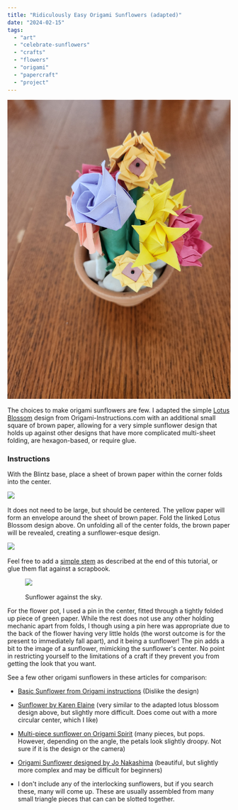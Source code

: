 ```yaml
---
title: "Ridiculously Easy Origami Sunflowers (adapted)"
date: "2024-02-15"
tags: 
  - "art"
  - "celebrate-sunflowers"
  - "crafts"
  - "flowers"
  - "origami"
  - "papercraft"
  - "project"
---
```


![A pot with origami flowers](images/20240215_102140.jpg)

The choices to make origami sunflowers are few. I adapted the simple [Lotus Blossom](http://www.origami-instructions.com/origami-lotus-blossom.html) design from Origami-Instructions.com with an additional small square of brown paper, allowing for a very simple sunflower design that holds up against other designs that have more complicated multi-sheet folding, are hexagon-based, or require glue.

### Instructions

With the Blintz base, place a sheet of brown paper within the corner folds into the center.

![](https://laggingindicators.blog/wp-content/uploads/2024/02/20240215_125015.jpg?w=924)

It does not need to be large, but should be centered. The yellow paper will form an envelope around the sheet of brown paper. Fold the linked Lotus Blossom design above. On unfolding all of the center folds, the brown paper will be revealed, creating a sunflower-esque design.

![](https://laggingindicators.blog/wp-content/uploads/2024/02/1000006613.jpg?w=766)

Feel free to add a [simple stem](http://www.origami-instructions.com/easy-origami-tulip.html) as described at the end of this tutorial, or glue them flat against a scrapbook.

<figure>

![](https://laggingindicators.blog/wp-content/uploads/2024/02/1000006614.jpg?w=527)

<figcaption>

Sunflower against the sky.

</figcaption>

</figure>

For the flower pot, I used a pin in the center, fitted through a tightly folded up piece of green paper. While the rest does not use any other holding mechanic apart from folds, I though using a pin here was appropriate due to the back of the flower having very little holds (the worst outcome is for the present to immediately fall apart), and it being a sunflower! The pin adds a bit to the image of a sunflower, mimicking the sunflower's center. No point in restricting yourself to the limitations of a craft if they prevent you from getting the look that you want.

See a few other origami sunflowers in these articles for comparison:

- [Basic Sunflower from Origami instructions](http://www.origami-instructions.com/easy-origami-sunflower.html) (Dislike the design)

- [Sunflower by Karen Elaine](https://m.youtube.com/watch?v=G6H0Gf4kHYY) (very similar to the adapted lotus blossom design above, but slightly more difficult. Does come out with a more circular center, which I like)

- [Multi-piece sunflower on Origami Spirit](https://www.origamispirit.com/2015/07/origami-sunflower-1/) (many pieces, but pops. However, depending on the angle, the petals look slightly droopy. Not sure if it is the design or the camera)

- [Origami Sunflower designed by Jo Nakashima](https://jonakashima.com.br/2017/03/09/origami-sunflower/) (beautiful, but slightly more complex and may be difficult for beginners)

- I don't include any of the interlocking sunflowers, but if you search these, many will come up. These are usually assembled from many small triangle pieces that can can be slotted together.
